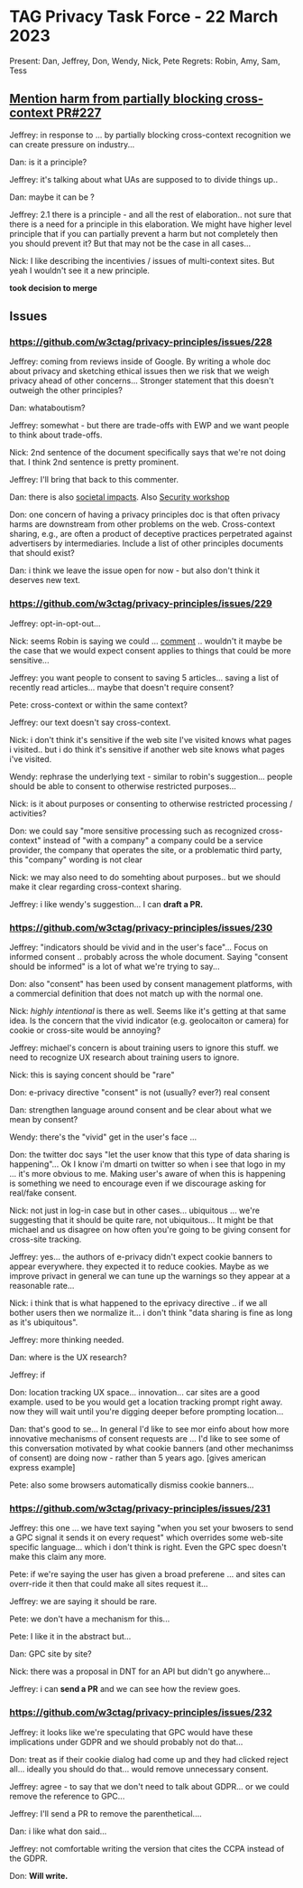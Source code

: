 # TAG Privacy Task Force - 22 March 2023

Present: Dan, Jeffrey, Don, Wendy, Nick, Pete
Regrets: Robin, Amy, Sam, Tess

## [Mention harm from partially blocking cross-context PR#227](https://github.com/w3ctag/privacy-principles/pull/227)

Jeffrey: in response to ... by partially blocking cross-context recognition we can create pressure on industry...

Dan: is it a principle?

Jeffrey: it's talking about what UAs are supposed to to divide things up..

Dan: maybe it can be ?

Jeffrey: 2.1 there is a principle - and all the rest of elaboration.. not sure that there is a need for a principle in this elaboration.  We might have higher level principle that if you can partially prevent a harm but not completely then you should prevent it?  But that may not be the case in all cases...

Nick: I like describing the incentivies / issues of multi-context sites. But yeah I wouldn't see it a new principle.

**took decision to merge**

## Issues

### https://github.com/w3ctag/privacy-principles/issues/228

Jeffrey: coming from reviews inside of Google. By writing a whole doc about privacy and sketching ethical issues then we risk that we weigh privacy ahead of other concerns... Stronger statement that this doesn't outweigh the other principles?

Dan: whataboutism?

Jeffrey: somewhat - but there are trade-offs with EWP and we want people to think about trade-offs.

Nick: 2nd sentence of the document specifically says that we're not doing that. I think 2nd sentence is pretty prominent.

Jeffrey: I'll bring that back to this commenter.

Dan: there is also [societal impacts](https://w3ctag.github.io/societal-impact-questionnaire/). Also [Security workshop](https://www.w3.org/2023/03/secure-the-web-forward/)

Don: one concern of having a privacy principles doc is that often privacy harms are downstream from other problems on the web.  Cross-context sharing, e.g., are often a product of deceptive practices perpetrated against advertisers by intermediaries. Include a list of other principles documents that should exist?

Dan: i think we leave the issue open for now - but also don't think it deserves new text.

### https://github.com/w3ctag/privacy-principles/issues/229

Jeffrey: opt-in-opt-out...

Nick: seems Robin is saying we could ... [comment](https://github.com/w3ctag/privacy-principles/issues/229#issuecomment-1478726105) .. wouldn't it maybe be the case that we would expect consent applies to things that could be more sensitive...

Jeffrey: you want people to consent to saving 5 articles... saving a list of recently read articles...  maybe that doesn't require consent?

Pete: cross-context or within the same context?

Jeffrey: our text doesn't say cross-context.

Nick: i don't think it's sensitive if the web site I've visited knows what pages i visited.. but i do think it's sensitive if another web site knows what pages i've visited.

Wendy: rephrase the underlying text - similar to robin's suggestion... people should be able to consent to otherwise restricted purposes...

Nick: is it about purposes or consenting to otherwise restricted processing / activities?

Don: we could say "more sensitive processing such as recognized cross-context" instead of "with a company" a company could be a service provider, the company that operates the site, or a problematic third party, this "company" wording is not clear

Nick: we may also need to do somehting about purposes.. but we should make it clear regarding cross-context sharing.

Jeffrey: i like wendy's suggestion...  I can **draft a PR.**

### https://github.com/w3ctag/privacy-principles/issues/230

Jeffrey: "indicators should be vivid and in the user's face"... Focus on informed consent .. probably across the whole document.  Saying "consent should be informed" is a lot of what we're trying to say...

Don: also "consent" has been used by consent management platforms, with a commercial definition that does not match up with the normal one.

Nick: *highly intentional* is there as well. Seems like it's getting at that same idea.  Is the concern that the vivid indicator (e.g. geolocaiton or camera) for cookie or cross-site would be annoying?

Jeffrey: michael's concern is about training users to ignore this stuff. we need to recognize UX research about training users to ignore.

Nick: this is saying concent should be "rare"

Don: e-privacy directive "consent" is not (usually? ever?) real consent

Dan: strengthen language around consent and be clear about what we mean by consent?

Wendy: there's the "vivid" get in the user's face ...

Don: the twitter doc says "let the user know that this type of data sharing is happening"... Ok I know i'm dmarti on twitter so when i see that logo in my ... it's more obvious to me. Making user's aware of when this is happening is something we need to encourage even if we discourage asking for real/fake consent.

Nick: not just in log-in case but in other cases... ubiquitous ... we're suggesting that it should be quite rare, not ubiquitous... It might be that michael and us disagree on how often you're going to be giving consent for cross-site tracking.

Jeffrey: yes... the authors of e-privacy didn't expect cookie banners to appear everywhere. they expected it to reduce cookies.  Maybe as we improve privact in general we can tune up the warnings so they appear at a reasonable rate...

Nick: i think that is what happened to the eprivacy directive .. if we all bother users then we normalize it... i don't think "data sharing is fine as long as it's ubiquitous".

Jeffrey: more thinking needed.

Dan: where is the UX research?

Jeffrey: if

Don: location tracking UX space... innovation... car sites are a good example.  used to be you would get a location tracking prompt right away. now they will wait until you're digging deeper before prompting location...

Dan: that's good to se... In general I'd like to see mor einfo about how more innovative mechanisms of consent requests are ... I'd like to see some of this conversation motivated by what cookie banners (and other mechanimss of consent) are doing now - rather than 5 years ago.  [gives american express example]

Pete: also some browsers automatically dismiss cookie banners...

### https://github.com/w3ctag/privacy-principles/issues/231

Jeffrey: this one ... we have text saying "when you set your bwosers to send a GPC signal it sends it on every request" which overrides some web-site specific language... which i don't think is right.  Even the GPC spec doesn't make this claim any more.

Pete: if we're saying the user has given a broad preferene ... and sites can overr-ride it then that could make all sites request it...

Jeffrey: we are saying it should be rare.

Pete: we don't have a mechanism for this...

Pete: I like it in the abstract but...

Dan: GPC site by site?

Nick: there was a proposal in DNT for an API but didn't go anywhere...

Jeffrey: i can **send a PR** and we can see how the review goes.

### https://github.com/w3ctag/privacy-principles/issues/232

Jeffrey: it looks like we're speculating that GPC would have these implications under GDPR and we should probably not do that...

Don: treat as if their cookie dialog had come up and they had clicked reject all... ideally you should do that... would remove unnecessary consent.

Jeffrey: agree - to say that we don't need to talk about GDPR... or we could remove the reference to GPC...

Jeffrey: I'll send a PR to remove the parenthetical....

Dan: i like what don said...

Jeffrey: not comfortable writing the version that cites the CCPA instead of the GDPR.

Don: **Will write.**

